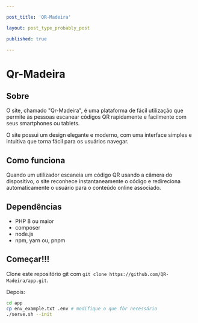 ```yaml
---

post_title: 'QR-Madeira'

layout: post_type_probably_post

published: true

---
```


# Qr-Madeira

## Sobre
O site, chamado "Qr-Madeira", é uma plataforma de fácil utilização que permite às pessoas escanear códigos QR rapidamente e facilmente com seus smartphones ou tablets.

O site possui um design elegante e moderno, com uma interface simples e intuitiva que torna fácil para os usuários navegar.

## Como funciona

Quando um utilizador escaneia um código QR usando a câmera do dispositivo, o site reconhece instantaneamente o código e redireciona automaticamente o usuário para o conteúdo online associado.

## Dependências

- PHP 8 ou maior
- composer
- node.js
- npm, yarn ou, pnpm

## Começar!!!

Clone este repositório git com `git clone https://github.com/QR-Madeira/app.git`.

Depois:
``` bash
cd app
cp env_example.txt .env # modifique o que fôr necessário
./serve.sh --init
```
